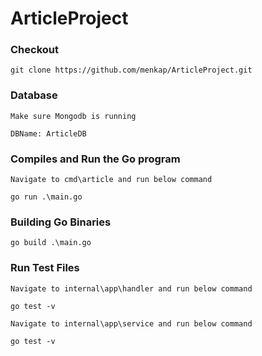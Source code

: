 # ArticleProject
### Checkout
```
git clone https://github.com/menkap/ArticleProject.git
```
### Database
```
Make sure Mongodb is running

DBName: ArticleDB
```
### Compiles and Run the Go program
```
Navigate to cmd\article and run below command

go run .\main.go
```
### Building Go Binaries
```
go build .\main.go
```

### Run Test Files
```
Navigate to internal\app\handler and run below command

go test -v
```
```
Navigate to internal\app\service and run below command

go test -v
```
